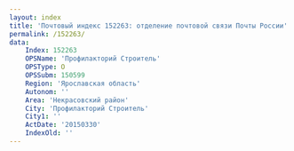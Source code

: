 ```yaml
---
layout: index
title: 'Почтовый индекс 152263: отделение почтовой связи Почты России'
permalink: /152263/
data:
    Index: 152263
    OPSName: 'Профилакторий Строитель'
    OPSType: О
    OPSSubm: 150599
    Region: 'Ярославская область'
    Autonom: ''
    Area: 'Некрасовский район'
    City: 'Профилакторий Строитель'
    City1: ''
    ActDate: '20150330'
    IndexOld: ''
---
```


